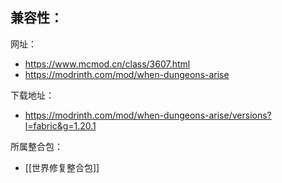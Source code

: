 兼容性：
- 

网址：
- https://www.mcmod.cn/class/3607.html
- https://modrinth.com/mod/when-dungeons-arise

下载地址：
- https://modrinth.com/mod/when-dungeons-arise/versions?l=fabric&g=1.20.1

所属整合包：
- [[世界修复整合包]]